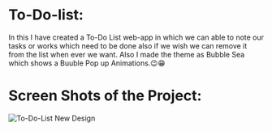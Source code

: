 # To-Do-list:
In this I have created a To-Do List web-app in which we can able to note our tasks or works which need to be done also if we wish we can remove it from the list when ever we want.
Also I made the theme as Bubble Sea which shows a Buuble Pop up Animations.😉😁

# Screen Shots of the Project:

![To-Do-List New Design](https://github.com/HarishKalliyan/To-Do-list/assets/90775945/2e6b7c40-f662-4a7d-88f6-c73d8ea1e715)



